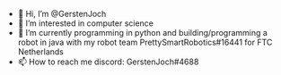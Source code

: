 - 👋 Hi, I’m @GerstenJoch
- 👀 I’m interested in computer science
- 🌱 I’m currently programming in python and building/programming a robot in java
with my robot team PrettySmartRobotics#16441 for FTC Netherlands
- 📫 How to reach me discord: GerstenJoch#4688

<!---
GerstenJoch/GerstenJoch is a ✨ special ✨ repository because its `README.md` (this file) appears on your GitHub profile.
You can click the Preview link to take a look at your changes.
--->
